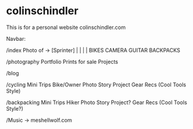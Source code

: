 # colinschindler
This is for a personal website colinschindler.com

Navbar:

/index
  Photo of ->        [Sprinter]
             |       |      |        |
           BIKES  CAMERA  GUITAR  BACKPACKS

/photography
  Portfolio
  Prints for sale
  Projects

/blog

/cycling
  Mini Trips
  Bike/Owner Photo Story Project
  Gear Recs (Cool Tools Style)

/backpacking
  Mini Trips
  Hiker Photo Story Project?
  Gear Recs (Cool Tools Style?)

/Music -> meshellwolf.com



